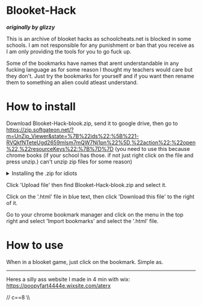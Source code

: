 # Blooket-Hack
**_originally by glizzy_**

This is an archive of blooket hacks as schoolcheats.net is blocked in some schools. I am not responsible for any punishment or ban that you receive as I am only providing the tools for you to go fuck up.

Some of the bookmarks have names that arent understandable in any fucking language as for some reason I thought my teachers would care but they don't. Just try the bookmarks for yourself and if you want then rename them to something an alien could atleast understand.

# How to install
Download Blooket-Hack-blook.zip, send it to google drive, then go to
https://zip.softgateon.net/?m=UnZip_Viewer&state=%7B%22ids%22:%5B%221-RVQkfNTeteUgd2659mIsm7mQW7Nj1pn%22%5D,%22action%22:%22open%22,%22resourceKeys%22:%7B%7D%7D
(you need to use this because chrome books (if your school has those. if not just right click on the file and press unzip.) can't unzip zip files for some reason)

<details><summary>Installing the .zip for idiots</summary>(Scroll up a bit and click 'Releases' on the right and then click 'Assets' and click on 'Source Code')</details>

Click 'Upload file' then find Blooket-Hack-blook.zip and select it.

Click on the '.html' file in blue text, then click 'Download this file' to the right of it.

Go to your chrome bookmark manager and click on the menu in the top right and select 'Import bookmarks' and select the '.html' file.

# How to use
When in a blooket game, just click on the bookmark. Simple as.
  ______

Heres a silly ass website I made in 4 min with wix: https://poopyfart4444e.wixsite.com/aterx

// c==8 \\\

